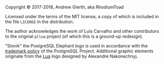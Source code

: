 <div id="footer">

Copyright © 2017-2018, Andrew Gierth, aka RhodiumToad

Licensed under the terms of the MIT license, a copy of which is included
in the file `LICENSE` in the distribution.

The author acknowledges the work of Luis Carvalho and other contributors
to the original `pllua` project (of which this is a ground-up redesign).

"Slonik" the PostgreSQL Elephant logo is used in accordance with the
[trademark policy](https://wiki.postgresql.org/wiki/Trademark_Policy)
of the PostgreSQL Project. Additional graphic elements originate from
the [Lua](http://www.lua.org) logo designed by Alexandre Nakonechnyj.

</div>
<!--eof-->
